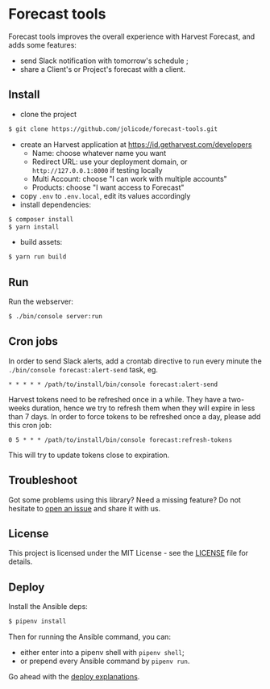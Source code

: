 # Forecast tools

Forecast tools improves the overall experience with Harvest Forecast, and adds some features:

 * send Slack notification with tomorrow's schedule ;
 * share a Client's or Project's forecast with a client.

## Install

 * clone the project

```sh
$ git clone https://github.com/jolicode/forecast-tools.git
```
 * create an Harvest application at https://id.getharvest.com/developers
   * Name: choose whatever name you want
   * Redirect URL: use your deployment domain, or `http://127.0.0.1:8000` if testing locally
   * Multi Account: choose "I can work with multiple accounts"
   * Products: choose "I want access to Forecast"
 * copy `.env` to `.env.local`, edit its values accordingly
 * install dependencies:

```sh
$ composer install
$ yarn install
```

 * build assets:

```sh
$ yarn run build
```

## Run

Run the webserver:

```sh
$ ./bin/console server:run
```

## Cron jobs

In order to send Slack alerts, add a crontab directive to run every minute the `./bin/console forecast:alert-send` task, eg.

```
* * * * * /path/to/install/bin/console forecast:alert-send
```

Harvest tokens need to be refreshed once in a while. They have a two-weeks duration, hence we try to refresh them when they will expire in less than 7 days. In order to force tokens to be refreshed once a day, please add this cron job:

```
0 5 * * * /path/to/install/bin/console forecast:refresh-tokens
```

This will try to update tokens close to expiration.

## Troubleshoot

Got some problems using this library? Need a missing feature?
Do not hesitate to [open an issue](https://github.com/jolicode/forecast-tools/issues)
and share it with us.

## License

This project is licensed under the MIT License - see the [LICENSE](LICENSE.md)
file for details.

## Deploy

Install the Ansible deps:

```sh
$ pipenv install
```

Then for running the Ansible command, you can:
- either enter into a pipenv shell with `pipenv shell`;
- or prepend every Ansible command by `pipenv run`.

Go ahead with the [deploy explanations](./deploy/README.md).
